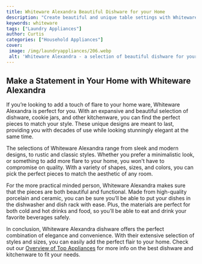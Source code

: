 ```yaml
---
title: Whiteware Alexandra Beautiful Dishware for your Home
description: "Create beautiful and unique table settings with Whiteware Alexandra This blog post explores the brands gorgeous dishware perfect for bringing a touch of style to your home"
keywords: whiteware
tags: ["Laundry Appliances"]
author: Curtis
categories: ["Household Appliances"]
cover: 
 image: /img/laundryappliances/206.webp
 alt: 'Whiteware Alexandra - a selection of beautiful dishware for your home'
---
```

## Make a Statement in Your Home with Whiteware Alexandra

If you’re looking to add a touch of flare to your home ware, Whiteware Alexandra is perfect for you. With an expansive and beautiful selection of dishware, cookie jars, and other kitchenware, you can find the perfect pieces to match your style. These unique designs are meant to last, providing you with decades of use while looking stunningly elegant at the same time.

The selections of Whiteware Alexandra range from sleek and modern designs, to rustic and classic styles. Whether you prefer a minimalistic look, or something to add more flare to your home, you won't have to compromise on quality. With a variety of shapes, sizes, and colors, you can pick the perfect pieces to match the aesthetic of any room.

For the more practical minded person, Whiteware Alexandra makes sure that the pieces are both beautiful and functional. Made from high-quality porcelain and ceramic, you can be sure you’ll be able to put your dishes in the dishwasher and dish rack with ease. Plus, the materials are perfect for both cold and hot drinks and food, so you’ll be able to eat and drink your favorite beverages safely.

In conclusion, Whiteware Alexandra dishware offers the perfect combination of elegance and convenience. With their extensive selection of styles and sizes, you can easily add the perfect flair to your home. Check out our [Overview of Top Appliances](./pages/appliance-overview) for more info on the best dishware and kitchenware to fit your needs.
